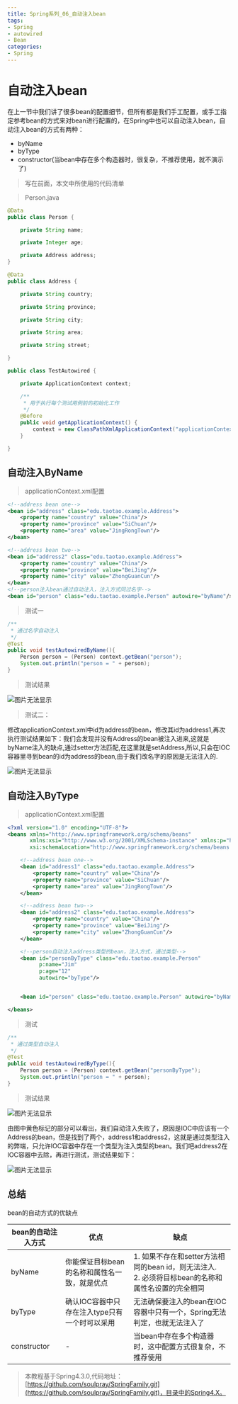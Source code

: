 ```yaml
---
title: Spring系列_06_自动注入bean
tags:
- Spring
- autowired
- Bean
categories: 
- Spring
---
```


# 自动注入bean #

在上一节中我们讲了很多bean的配置细节，但所有都是我们手工配置，或手工指定参考bean的方式来对bean进行配置的，在Spring中也可以自动注入bean，自动注入bean的方式有两种：

- byName
- byType
- constructor(当bean中存在多个构造器时，很复杂，不推荐使用，就不演示了)

>写在前面，本文中所使用的代码清单

>Person.java

```java
@Data
public class Person {

    private String name;

    private Integer age;

    private Address address;
}
```

```java
@Data
public class Address {

    private String country;

    private String province;

    private String city;

    private String area;

    private String street;

}
```

```java
public class TestAutowired {

    private ApplicationContext context;

    /**
     * 用于执行每个测试用例前的初始化工作
     */
    @Before
    public void getApplicationContext() {
        context = new ClassPathXmlApplicationContext("applicationContext.xml");
    }

}
```

## 自动注入ByName ##

>applicationContext.xml配置

```xml
<!--address bean one-->
<bean id="address" class="edu.taotao.example.Address">
    <property name="country" value="China"/>
    <property name="province" value="SiChuan"/>
    <property name="area" value="JingRongTown"/>
</bean>

<!--address bean two-->
<bean id="address2" class="edu.taotao.example.Address">
    <property name="country" value="China"/>
    <property name="province" value="BeiJing"/>
    <property name="city" value="ZhongGuanCun"/>
</bean>
<!--person注入bean通过自动注入，注入方式同过名字-->
<bean id="person" class="edu.taotao.example.Person" autowire="byName"/>
```

>测试一

```java
/**
 * 通过名字自动注入
 */
@Test
public void testAutowiredByName(){
    Person person = (Person) context.getBean("person");
    System.out.println("person = " + person);
}
```

>测试结果

![图片无法显示](https://i.imgur.com/LOjA1Mp.png)

>测试二：

修改applicationContext.xml中id为address的bean，修改其id为address1,再次执行测试结果如下：我们会发现并没有Address的bean被注入进来,这就是byName注入的缺点,通过setter方法匹配,在这里就是setAddress,所以,只会在IOC容器里寻到bean的id为address的bean,由于我们改名字的原因是无法注入的.

![图片无法显示](https://i.imgur.com/iiahZ87.png)


## 自动注入ByType ##

>applicationContext.xml配置

```xml
<?xml version="1.0" encoding="UTF-8"?>
<beans xmlns="http://www.springframework.org/schema/beans"
       xmlns:xsi="http://www.w3.org/2001/XMLSchema-instance" xmlns:p="http://www.springframework.org/schema/p"
       xsi:schemaLocation="http://www.springframework.org/schema/beans http://www.springframework.org/schema/beans/spring-beans.xsd">

    <!--address bean one-->
    <bean id="address1" class="edu.taotao.example.Address">
        <property name="country" value="China"/>
        <property name="province" value="SiChuan"/>
        <property name="area" value="JingRongTown"/>
    </bean>

    <!--address bean two-->
    <bean id="address2" class="edu.taotao.example.Address">
        <property name="country" value="China"/>
        <property name="province" value="BeiJing"/>
        <property name="city" value="ZhongGuanCun"/>
    </bean>

    <!--person自动注入address类型的bean，注入方式，通过类型-->
    <bean id="personByType" class="edu.taotao.example.Person"
          p:name="Jim"
          p:age="12"
          autowire="byType"/>


    <bean id="person" class="edu.taotao.example.Person" autowire="byName"/>

</beans>
```

>测试

```java
/**
 * 通过类型自动注入
 */
@Test
public void testAutowiredByType(){
    Person person = (Person) context.getBean("personByType");
    System.out.println("person = " + person);
}
```

>测试结果

![图片无法显示](https://i.imgur.com/DHhHPsP.png)

由图中黄色标记的部分可以看出，我们自动注入失败了，原因是IOC中应该有一个Address的bean，但是找到了两个，address1和address2，这就是通过类型注入的弊端，只允许IOC容器中存在一个类型为注入类型的bean。我们吧address2在IOC容器中去除，再进行测试，测试结果如下：

![图片无法显示](https://i.imgur.com/vnPnLsn.png)


## 总结 ##

bean的自动方式的优缺点

|bean的自动注入方式|优点|缺点|
|----|-----|-----|
|byName|你能保证目标bean的名称和属性名一致，就是优点|1. 如果不存在和setter方法相同的bean id，则无法注入.<br/> 2. 必须将目标bean的名称和属性名设置的完全相同|
|byType|确认IOC容器中只存在注入type只有一个时可以采用|无法确保要注入的bean在IOC容器中只有一个，Spring无法判定，也就无法注入了|
|constructor|-|当bean中存在多个构造器时，这中配置方式很复杂，不推荐使用|

>本教程基于Spring4.3.0,代码地址：[https://github.com/soulpray/SpringFamily.git](https://github.com/soulpray/SpringFamily.git)，目录中的Spring4.X。